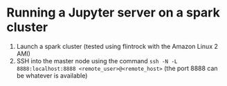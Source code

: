 # Running a Jupyter server on a spark cluster

1. Launch a spark cluster (tested using flintrock with the Amazon Linux 2 AMI)
2. SSH into the master node using the command `ssh -N -L 8888:localhost:8888 <remote_user>@<remote_host>` (the port 8888 can be whatever is available)

